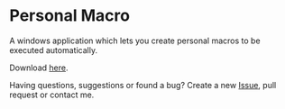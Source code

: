 # Personal Macro
A windows application which lets you create personal macros to be executed automatically.

Download [here](www.david-weichselbaum.com/user/downloads/Personal%20Macro.exe).

Having questions, suggestions or found a bug? Create a new [Issue](https://github.com/damr-/personal-macro/issues), pull request or contact me.
